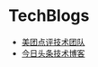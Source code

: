 # TechBlogs

* [美团点评技术团队](https://tech.meituan.com/archives)
* [今日头条技术博客](https://techblog.toutiao.com/)



